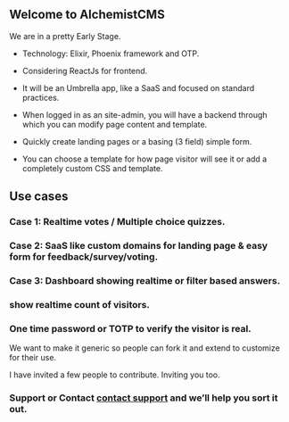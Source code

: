 ## Welcome to AlchemistCMS

We are in a pretty Early Stage.

- Technology: Elixir, Phoenix framework and OTP.

- Considering ReactJs for frontend.
- It will be an Umbrella app, like a SaaS and focused on standard practices.

- When logged in as an site-admin, you will have a backend through which you can modify page content and template.
- Quickly create landing pages or a basing (3 field) simple form.

- You can choose a template for how page visitor will see it or add a completely custom CSS and template.

## Use cases

### Case 1: Realtime votes / Multiple choice quizzes.

### Case 2: SaaS like custom domains for landing page & easy form for feedback/survey/voting.

### Case 3: Dashboard showing realtime or filter based answers. 

### show realtime count of visitors.

### One time password or TOTP to verify the visitor is real.

We want to make it generic so people can fork it and extend to customize for their use.

I have invited a few people to contribute. Inviting you too.
 

### Support or Contact [contact support](https://github.com/sandeshsoni) and we’ll help you sort it out.
